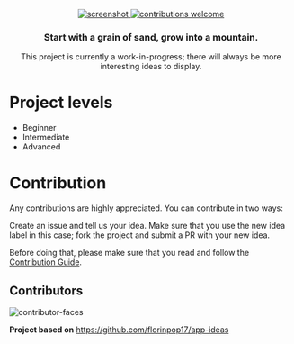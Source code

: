 <p align="center">
  <a href="https://grain.vercel.app/">
    <img src="https://user-images.githubusercontent.com/63687573/132092729-09054764-52fc-4d36-9599-73349ce94d26.png" alt="screenshot" />
  </a>
     <a href="/reliut-g/grain/blob/master/CONTRIBUTING.md"><img src="https://camo.githubusercontent.com/f5054ffcd4245c10d3ec85ef059e07aacf787b560f83ad4aec2236364437d097/68747470733a2f2f696d672e736869656c64732e696f2f62616467652f636f6e747269627574696f6e732d77656c636f6d652d627269676874677265656e2e7376673f7374796c653d666c6174" alt="contributions welcome" data-canonical-src="https://img.shields.io/badge/contributions-welcome-brightgreen.svg?style=flat" style="max-width:100%;"></a>
</p>
</p>

<h3 align="center">Start with a grain of sand, grow into a mountain.</h3>
<p align="center">This project is currently a work-in-progress; there will always be more interesting ideas to display.</p>

# Project levels

- Beginner
- Intermediate
- Advanced

# Contribution

Any contributions are highly appreciated.
You can contribute in two ways:

Create an issue and tell us your idea.
Make sure that you use the new idea label in this case;
fork the project and submit a PR with your new idea.

Before doing that, please make sure that you read and follow the [Contribution Guide](/CONTRIBUTING.md).

## Contributors

![contributor-faces](https://contributors-svg.vercel.app/api/svg?user=reliut-g&repo=grain)

**Project based on** https://github.com/florinpop17/app-ideas

